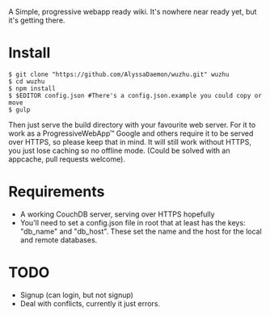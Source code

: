 A Simple, progressive webapp ready wiki. It's nowhere near ready yet, but it's getting there.

# Install
```
$ git clone "https://github.com/AlyssaDaemon/wuzhu.git" wuzhu
$ cd wuzhu
$ npm install
$ $EDITOR config.json #There's a config.json.example you could copy or move
$ gulp
```
Then just serve the build directory with your favourite web server. For it to work as a ProgressiveWebApp™ Google and others require it to be served over HTTPS,
so please keep that in mind. It will still work without HTTPS, you just lose caching so no offline mode. (Could be solved with an appcache, pull requests welcome).

# Requirements
* A working CouchDB server, serving over HTTPS hopefully
* You'll need to set a config.json file in root that at least has the keys: "db_name" and "db_host". These set the name and the host for the local and remote databases.

# TODO
* Signup (can login, but not signup)
* Deal with conflicts, currently it just errors.